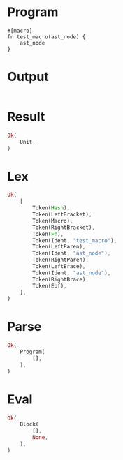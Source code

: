 # Program

```rustleaf
#[macro]
fn test_macro(ast_node) {
    ast_node
}
```

# Output

```

```

# Result

```rust
Ok(
    Unit,
)
```

# Lex

```rust
Ok(
    [
        Token(Hash),
        Token(LeftBracket),
        Token(Macro),
        Token(RightBracket),
        Token(Fn),
        Token(Ident, "test_macro"),
        Token(LeftParen),
        Token(Ident, "ast_node"),
        Token(RightParen),
        Token(LeftBrace),
        Token(Ident, "ast_node"),
        Token(RightBrace),
        Token(Eof),
    ],
)
```

# Parse

```rust
Ok(
    Program(
        [],
    ),
)
```

# Eval

```rust
Ok(
    Block(
        [],
        None,
    ),
)
```

